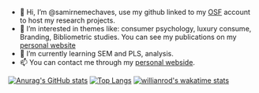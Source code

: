 - 👋 Hi, I’m @samirnemechaves, use my github linked to my [OSF](https://osf.io/ajvd6/) account to host my research projects.
- 👀 I’m interested in themes like: consumer psychology, luxury consume, Branding, Bibliometric studies. You can see my publications on my [personal website](https://samirnemechaves.netlify.app/)
- 🌱 I’m currently learning SEM and PLS, analysis.
- 📫 You can contact me through my [personal webside](https://samirnemechaves.netlify.app/).

[![Anurag's GitHub stats](https://github-readme-stats.vercel.app/api?username=samirnemechaves&show_icons=true&theme=slateorange&count_private=true)](https://github.com/anuraghazra/github-readme-stats)
[![Top Langs](https://github-readme-stats.vercel.app/api/top-langs/?username=samirnemechaves&layout=compact&show_icons=true&theme=slateorange&count_private=true)](https://github.com/anuraghazra/github-readme-stats)
[![willianrod's wakatime stats](https://github-readme-stats.vercel.app/api/wakatime?username=willianrod&layout=compact)](https://github.com/anuraghazra/github-readme-stats)

<!---
samirnemechaves/samirnemechaves is a ✨ special ✨ repository because its `README.md` (this file) appears on your GitHub profile.
You can click the Preview link to take a look at your changes.
--->
